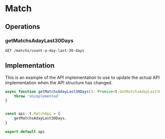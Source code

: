 # Match

## Operations

### getMatchsAdayLast30Days

```http
GET /matchs/count-a-day-last-30-days
```


## Implementation

This is an example of the API implementation to use to update the actual API implementation
when the API structure has changed.

```typescript
async function getMatchsAdayLast30Days(): Promise<t.GetMatchsAdayLast30DaysResponse> {
	throw 'Unimplemented'
}


const api: t.MatchApi = {
	getMatchsAdayLast30Days,
}

export default api
```
